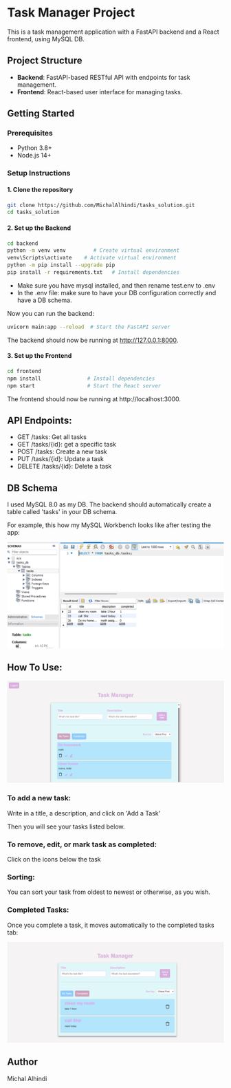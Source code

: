 # Task Manager Project

This is a task management application with a FastAPI backend and a React frontend, using MySQL DB.

## Project Structure

- **Backend**: FastAPI-based RESTful API with endpoints for task management.
- **Frontend**: React-based user interface for managing tasks.

## Getting Started

### Prerequisites

- Python 3.8+
- Node.js 14+

### Setup Instructions

#### 1. Clone the repository

```bash
git clone https://github.com/MichalAlhindi/tasks_solution.git
cd tasks_solution
```
#### 2. Set up the Backend
```bash
cd backend
python -m venv venv         # Create virtual environment
venv\Scripts\activate    # Activate virtual environment
python -m pip install --upgrade pip
pip install -r requirements.txt   # Install dependencies
```
- Make sure you have mysql installed, and then rename test.env to .env
- In the .env file: make sure to have your DB configuration correctly and have a DB schema.

Now you can run the backend:
```bash
uvicorn main:app --reload  # Start the FastAPI server
```
The backend should now be running at http://127.0.0.1:8000.
#### 3. Set up the Frontend
```bash
cd frontend
npm install               # Install dependencies
npm start                 # Start the React server
```
The frontend should now be running at http://localhost:3000.

## API Endpoints:
- GET /tasks: Get all tasks
- GET /tasks/{id}: get a specific task
- POST /tasks: Create a new task
- PUT /tasks/{id}: Update a task
- DELETE /tasks/{id}: Delete a task

## DB Schema
I used MySQL 8.0 as my DB. The backend should automatically create a table called 'tasks' in your DB schema.

For example, this how my MySQL Workbench looks like after testing the app:

![alt text](readme_pics/image-3.png)

## How To Use:
![alt text](readme_pics/image.png)
### To add a new task: 
Write in a title, a description, and click on 'Add a Task'

Then you will see your tasks listed below.
### To remove, edit, or mark task as completed: 
Click on the icons below the task

### Sorting:
You can sort your task from oldest to newest or otherwise, as you wish. 

### Completed Tasks:
Once you complete a task, it moves automatically to the completed tasks tab:

![alt text](readme_pics/image-2.png)

## Author
Michal Alhindi
